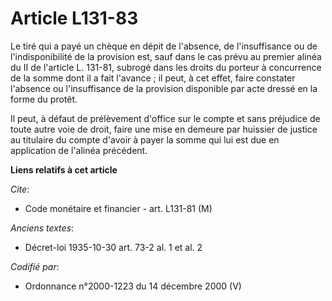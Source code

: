 # Article L131-83

Le tiré qui a payé un chèque en dépit de l'absence, de l'insuffisance ou de l'indisponibilité de la provision est, sauf dans
le cas prévu au premier alinéa du II de l'article L. 131-81, subrogé dans les droits du porteur à concurrence de la somme
dont il a fait l'avance ; il peut, à cet effet, faire constater l'absence ou l'insuffisance de la provision disponible par
acte dressé en la forme du protêt.

Il peut, à défaut de prélèvement d'office sur le compte et sans préjudice de toute autre voie de droit, faire une mise en
demeure par huissier de justice au titulaire du compte d'avoir à payer la somme qui lui est due en application de l'alinéa
précédent.

**Liens relatifs à cet article**

_Cite_:

  - Code monétaire et financier - art. L131-81 (M)

_Anciens textes_:

  - Décret-loi 1935-10-30 art. 73-2 al. 1 et al. 2

_Codifié par_:

  - Ordonnance n°2000-1223 du 14 décembre 2000 (V)
